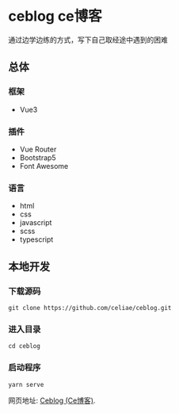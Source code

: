 # ceblog ce博客

通过边学边练的方式，写下自己取经途中遇到的困难

## 总体

### 框架
- Vue3

### 插件
- Vue Router
- Bootstrap5
- Font Awesome

### 语言
- html
- css
- javascript
- scss
- typescript
  
## 本地开发

### 下载源码
```
git clone https://github.com/celiae/ceblog.git
```
### 进入目录
```
cd ceblog
```
### 启动程序
```
yarn serve
```


网页地址: [Ceblog (Ce博客)](https://celiae.github.io/ceblog).

